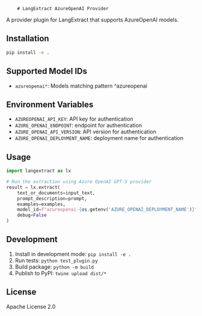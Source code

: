         # LangExtract AzureOpenAI Provider

A provider plugin for LangExtract that supports AzureOpenAI models.

## Installation

```bash
pip install -e .
```

## Supported Model IDs

- `azureopenai*`: Models matching pattern ^azureopenai

## Environment Variables

- `AZUREOPENAI_API_KEY`: API key for authentication
- `AZURE_OPENAI_ENDPOINT`: endpoint for authentication
- `AZURE_OPENAI_API_VERSION`: API version for authentication
- `AZURE_OPENAI_DEPLOYMENT_NAME`: deployment name for authentication

## Usage

```python
import langextract as lx

# Run the extraction using Azure OpenAI GPT-5 provider
result = lx.extract(
    text_or_documents=input_text,
    prompt_description=prompt,
    examples=examples,
    model_id=f"azureopenai-{os.getenv('AZURE_OPENAI_DEPLOYMENT_NAME')}",  # Use our Azure OpenAI provider
    debug=False
)
```

## Development

1. Install in development mode: `pip install -e .`
2. Run tests: `python test_plugin.py`
3. Build package: `python -m build`
4. Publish to PyPI: `twine upload dist/*`

## License

Apache License 2.0
